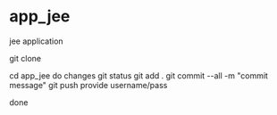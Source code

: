 # app_jee
jee application


git clone <url>

cd app_jee
do changes
git status
git add .
git commit --all -m "commit message"
git push
provide username/pass

done




